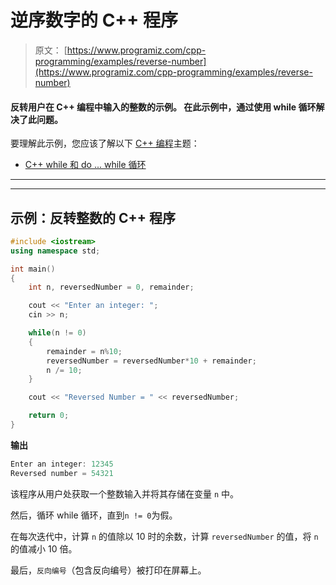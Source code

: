 # 逆序数字的 C++ 程序

> 原文： [https://www.programiz.com/cpp-programming/examples/reverse-number](https://www.programiz.com/cpp-programming/examples/reverse-number)

#### 反转用户在 C++ 编程中输入的整数的示例。 在此示例中，通过使用 while 循环解决了此问题。

要理解此示例，您应该了解以下 [C++ 编程](/cpp-programming "C++ tutorial")主题：

*   [C++  while 和 do ... while 循环](/cpp-programming/do-while-loop)

* * *

* * *

## 示例：反转整数的 C++ 程序

```cpp
#include <iostream>
using namespace std;

int main()
{
    int n, reversedNumber = 0, remainder;

    cout << "Enter an integer: ";
    cin >> n;

    while(n != 0)
    {
        remainder = n%10;
        reversedNumber = reversedNumber*10 + remainder;
        n /= 10;
    }

    cout << "Reversed Number = " << reversedNumber;

    return 0;
} 
```

**输出**

```cpp
Enter an integer: 12345
Reversed number = 54321
```

该程序从用户处获取一个整数输入并将其存储在变量 `n` 中。

然后，循环 while 循环，直到`n != 0`为假。

在每次迭代中，计算 `n` 的值除以 10 时的余数，计算 `reversedNumber` 的值，将 `n` 的值减小 10 倍。

最后，`反向编号`（包含反向编号）被打印在屏幕上。